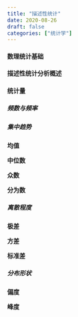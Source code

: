 ```yaml
---
title: "描述性统计"
date: 2020-08-26
draft: false
categories: ["统计学"]
---
```


#### 数理统计基础

#### 描述性统计分析概述

#### 统计量

##### 频数与频率

##### 集中趋势

**均值**

**中位数**

**众数**

**分为数**

##### 离散程度

**极差**

**方差**

**标准差**

##### 分布形状

**偏度**

**峰度**